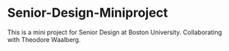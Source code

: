 # Senior-Design-Miniproject
This is a mini project for Senior Design at Boston University. Collaborating with Theodore Waalberg. 

